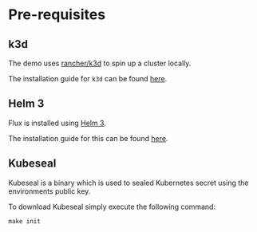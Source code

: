 # Pre-requisites

## k3d

The demo uses [rancher/k3d](https://github.com/rancher/k3d) to spin up a cluster locally.

The installation guide for `k3d` can be found [here](https://github.com/rancher/k3d#get).

## Helm 3

Flux is installed using [Helm 3](https://helm.sh/blog/helm-3-released/).

The installation guide for this can be found [here](https://helm.sh/docs/intro/install/). 

## Kubeseal

Kubeseal is a binary which is used to sealed Kubernetes secret using the environments public key.

To download Kubeseal simply execute the following command:

```
make init
```